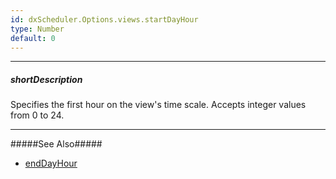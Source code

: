 ```yaml
---
id: dxScheduler.Options.views.startDayHour
type: Number
default: 0
---
```

---
##### shortDescription
Specifies the first hour on the view's time scale. Accepts integer values from 0 to 24.

---

#####See Also#####
- [endDayHour](/Documentation/ApiReference/UI_Widgets/dxScheduler/Configuration/views/#endDayHour)
